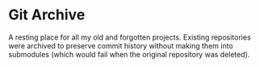 # Git Archive
A resting place for all my old and forgotten projects.
Existing repositories were archived to preserve commit history without making them into submodules (which would fail when the original repository was deleted).
